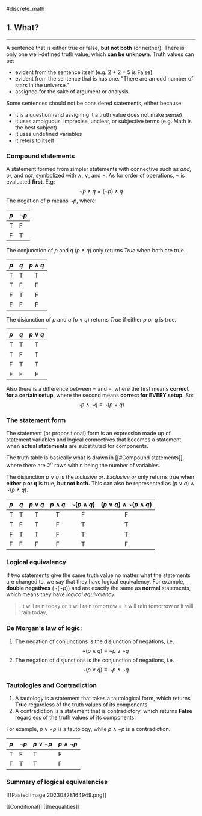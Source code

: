 #discrete_math 
## 1. What?
---
A sentence that is either true or false, **but not both** (or neither). There is only one well-defined truth value, which **can be unknown**. Truth values can be: 
- evident from the sentence itself (e.g. 2 + 2 = 5 is False)
- evident from the sentence that is has one. "There are an odd number of stars in the universe." 
- assigned for the sake of argument or analysis

Some sentences should not be considered statements, either because: 
- it is a question (and assigning it a truth value does not make sense)
- it uses ambiguous, imprecise, unclear, or subjective terms (e.g. Math is the best subject)
- it uses undefined variables
- it refers to itself

### Compound statements
A statement formed from simpler statements with connective such as *and, or,* and *not*, symbolized with $\land$, $\lor$, and $\lnot$. As for order of operations, $\lnot$ is evaluated **first**. E.g: 
$$\lnot p \land q = (\lnot p) \land q $$
The negation of $p$ means $\lnot p$, where: 

| $p$ | $\lnot p$ |
| --- | --- |
| T | F |
| F | T |

The conjunction of $p$ and $q$ ($p \land q$) only returns *True* when both are true.

| $p$ | $q$ | $p \land q$ |
| --- | --- |:-----------:|
| T   | T   |      T      |
| T   | F   |      F      |
| F   | T   |      F      |
| F   | F   |      F      |

The disjunction of $p$ and $q$ ($p \lor q$) returns *True* if either $p$ or $q$ is true.

| $p$ | $q$ | $p \lor q$ |
| --- | --- |:----------:|
| T   | T   |     T      |
| T   | F   |     T      |
| F   | T   |     T      |
| F   | F   |     F      |

Also there is a difference between $=$ and $\equiv$, where the first means **correct for a certain setup**, where the second means **correct for EVERY setup.** So: 
$$ \lnot p \land \lnot q \equiv \lnot(p \lor q)$$
### The statement form
The statement (or propositional) form is an expression made up of statement variables and logical connectives that becomes a statement when **actual statements** are substituted for components. 

The truth table is basically what is drawn in [[#Compound statements]], where there are $2^n$ rows with n being the number of variables.

The disjunction $p \lor q$ is the *inclusive or*. *Exclusive or* only returns true when **either p or q** is true, **but not both.** This can also be represented as $(p \lor q) \land  \lnot(p \land q)$. 

| $p$ | $q$ | $p \lor q$ | $p \land q$ | $\lnot(p \land q)$ | $(p \lor q) \land  \lnot(p \land q)$ |
| --- | --- |:----------:|:-----------:|:------------------:|:------------------------------------:|
| T   | T   |     T      |      T      |         F          |                  F                   |
| T   | F   |     T      |      F      |         T          |                  T                   |
| F   | T   |     T      |      F      |         T          |                  T                   |
| F   | F   |     F      |      F      |         T          |                  F                   |

### Logical equivalency
If two statements give the same truth value no matter what the statements are changed to, we say that they have logical equivalency. For example, **double negatives** ($\lnot (\lnot p))$ and are exactly the same as **normal** statements, which means they have *logical equivalency*.

> It will rain today or it will rain tomorrow = It will rain tomorrow or it will rain today, 

### De Morgan's law of logic: 
1. The negation of conjunctions is the disjunction of negations, i.e. 
$$\lnot (p \land q) \equiv \lnot p \lor \lnot q$$
2. The negation of disjunctions is the conjunction of negations, i.e. 
$$\lnot (p \lor q) \equiv \lnot p \land \lnot q$$
### Tautologies and Contradiction
1. A tautology is a statement that takes a tautological form, which returns **True** regardless of the truth values of its components. 
2. A contradiction is a statement that is contradictory, which returns **False** regardless of the truth values of its components.

For example, $p \lor \lnot p$ is a tautology, while $p \land \lnot p$ is a contradiction. 

| $p$ | $\lnot p$ | $p \lor \lnot p$ | $p \land \lnot p$ |
| --- | --------- | ---------------- | ----------------- |
| T   | F         | T                | F                 |
| F   | T         | T                | F                 |

### Summary of logical equivalencies
![[Pasted image 20230828164949.png]]


[[Conditional]]
[[Inequalities]]
